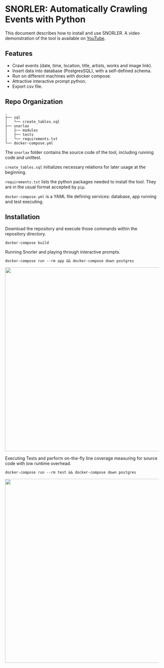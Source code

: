 # SNORLER: Automatically Crawling Events with Python

This document describes how to install and use SNORLER. A video demonstration of the tool is available on [YouTube](https://youtu.be/3FeCl4ayFvs).

## Features
- Crawl events (date, time, location, title, artists, works and image link).
- Insert data into database (PostgresSQL), with a self-defined schema.
- Run on different machines with docker compose.
- Attractive interactive prompt python.
- Export csv file.

## Repo Organization

```
.
├── sql
│   └── create_tables.sql
├── snorlax
│   ├── modules
│   ├── tests
│   └── requirements.txt
└── docker-compose.yml
```
The `snorlax` folder contains the source code of the tool, including running code and unittest. 

`create_tables.sql` initializes necessary relations for later usage at the beginning.

`requirements.txt` lists the python packages needed to install the tool. They are in the usual format accepted by `pip`.

`docker-compose.yml` is a YAML file defining services: database, app running and test executing.

## Installation

Download the repository and execute those commands within the repository directory.

```
docker-compose build
```

Running Snorler and playing through interactive prompts.
```
docker-compose run --rm app && docker-compose down postgres
```
<p align="left"><img src="https://user-images.githubusercontent.com/3027146/150591255-90c347b8-0acc-4920-8694-bac3fb293364.jpg" width="600"></p>

Executing Tests and perform on-the-fly line coverage measuring for source code with low runtime overhead.
```
docker-compose run --rm test && docker-compose down postgres
```
<p align="left"><img src="https://user-images.githubusercontent.com/3027146/150591460-d9630c95-a0e9-4705-916d-19d649f99d7e.jpg" width="600"></p>
